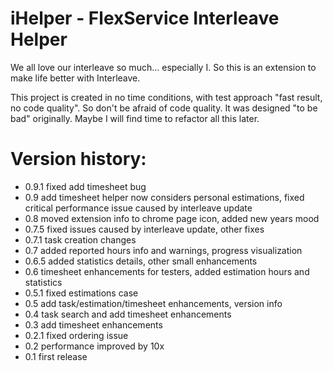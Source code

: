 iHelper - FlexService Interleave Helper
=
We all love our interleave so much... especially I. So this is an extension to make life better with Interleave.

This project is created in no time conditions, with test approach "fast result, no code quality". So don't be afraid of code quality. It was designed "to be bad" originally. Maybe I will find time to refactor all this later.

Version history:
=
* 0.9.1 fixed add timesheet bug
* 0.9   add timesheet helper now considers personal estimations, fixed critical performance issue caused by interleave update
* 0.8   moved extension info to chrome page icon, added new years mood
* 0.7.5 fixed issues caused by interleave update, other fixes
* 0.7.1 task creation changes
* 0.7   added reported hours info and warnings, progress visualization
* 0.6.5 added statistics details, other small enhancements
* 0.6   timesheet enhancements for testers, added estimation hours and statistics
* 0.5.1 fixed estimations case
* 0.5   add task/estimation/timesheet enhancements, version info
* 0.4   task search and add timesheet enhancements
* 0.3   add timesheet enhancements
* 0.2.1 fixed ordering issue
* 0.2   performance improved by 10x
* 0.1   first release
